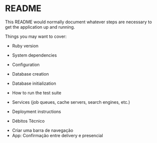 # README

This README would normally document whatever steps are necessary to get the
application up and running.

Things you may want to cover:

* Ruby version

* System dependencies

* Configuration

* Database creation

* Database initialization

* How to run the test suite

* Services (job queues, cache servers, search engines, etc.)

* Deployment instructions

* Débitos Técnico
<ul>
  <li> Criar uma barra de navegação </li>
  <li> App: Confirmação entre delivery e presencial </li>
</ul>
